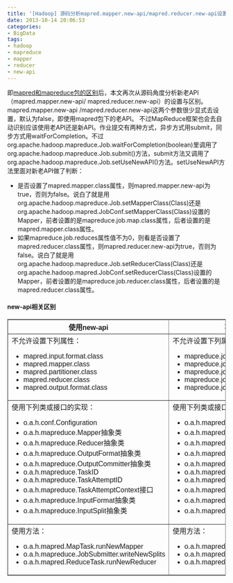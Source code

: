 ```yaml
---
title: '[Hadoop] 源码分析mapred.mapper.new-api/mapred.reducer.new-api设置与区别'
date: 2013-10-14 20:06:53
categories: 
- BigData
tags: 
- hadoop
- mapreduce
- mapper
- reducer
- new-api
---
```

即[mapred和mapreduce包的区别](/post/hadoop_mapred和mapreduce包的区别)后，本文再次从源码角度分析新老API（mapred.mapper.new-api/ mapred.reducer.new-api）的设置与区别。
mapred.mapper.new-api /mapred.reducer.new-api这两个参数很少显式去设置，默认为false，即使用mapred包下的老API。
不过MapReduce框架也会去自动识别应该使用老API还是新API。作业提交有两种方式，异步方式用submit，同步方式用waitForCompletion。不过org.apache.hadoop.mapreduce.Job.waitForCompletion(boolean)里调用了org.apache.hadoop.mapreduce.Job.submit()方法，submit方法又调用了org.apache.hadoop.mapreduce.Job.setUseNewAPI()方法。setUseNewAPI方法里面对新老API做了判断：
- 是否设置了mapred.mapper.class属性，则mapred.mapper.new-api为true，否则为false。说白了就是用org.apache.hadoop.mapreduce.Job.setMapperClass(Class)还是org.apache.hadoop.mapred.JobConf.setMapperClass(Class)设置的Mapper，前者设置的是mapreduce.job.map.class属性，后者设置的是mapred.mapper.class属性。
- 如果mapreduce.job.reduces属性值不为0，则看是否设置了mapred.reducer.class属性，则mapred.reducer.new-api为true，否则为false。说白了就是用org.apache.hadoop.mapreduce.Job.setReducerClass(Class)还是org.apache.hadoop.mapred.JobConf.setReducerClass(Class)设置的Mapper，前者设置的是mapreduce.job.reducer.class属性，后者设置的是mapred.reducer.class属性。

#### new-api相关区别

<table border="1" cellpadding="4" cellspacing="0" frame="border" rules="all" summary="" style="font-family: Arial, Verdana, sans-serif; border-collapse: collapse; border-width: 1px; margin-top: 7pt;"><tbody><tr><th>使用new-api</th><th>不使用new-api</th></tr><tr><td>不允许设置下列属性：<br><ul><li>mapred.input.format.class</li><li>mapred.mapper.class</li><li>mapred.partitioner.class</li><li>mapred.reducer.class</li><li>mapred.output.format.class</li></ul></td><td>不允许设置下列属性：<br><ul><li>mapreduce.job.inputformat.class</li><li>mapreduce.job.map.class</li><li>mapreduce.job.partitioner.class</li><li>mapreduce.job.reducer.class</li><li>mapreduce.job.outputformat.class</li></ul></td></tr><tr><td>使用下列类或接口的实现：<br><ul><li>o.a.h.conf.Configuration</li><li>o.a.h.mapreduce.Mapper抽象类</li><li>o.a.h.mapreduce.Reducer抽象类</li><li>o.a.h.mapreduce.OutputFormat抽象类</li><li>o.a.h.mapreduce.OutputCommitter抽象类</li><li>o.a.h.mapreduce.TaskID</li><li>o.a.h.mapreduce.TaskAttemptID</li><li>o.a.h.mapreduce.TaskAttemptContext接口</li><li>o.a.h.mapreduce.InputFormat抽象类</li><li>o.a.h.mapreduce.InputSplit抽象类</li></ul></td><td>使用下列类或接口的实现：<br><ul><li>o.a.h.mapred.JobConf</li><li>o.a.h.mapred.Mapper接口</li><li>o.a.h.mapred.Reducer接口</li><li>o.a.h.mapred.OutputFormat接口</li><li>o.a.h.mapred.OutputCommitter抽象类</li><li>o.a.h.mapred.TaskID</li><li>o.a.h.mapred.TaskAttemptID</li><li>o.a.h.mapred.TaskAttemptContext接口</li><li>o.a.h.mapred.InputFormat接口</li><li>o.a.h.mapred.InputSplit接口</li></ul></td></tr><tr><td>使用方法：<br><ul><li>o.a.h.mapred.MapTask.runNewMapper</li><li>o.a.h.mapreduce.JobSubmitter.writeNewSplits</li><li>o.a.h.mapred.ReduceTask.runNewReducer</li></ul></td><td>使用方法：<br><ul><li>o.a.h.mapred.MapTask.runOldMapper</li><li>o.a.h.mapreduce.JobSubmitter.writeOldSplits</li><li>o.a.h.mapred.ReduceTask.runOldReducer</li></ul></td></tr></tbody></table>
